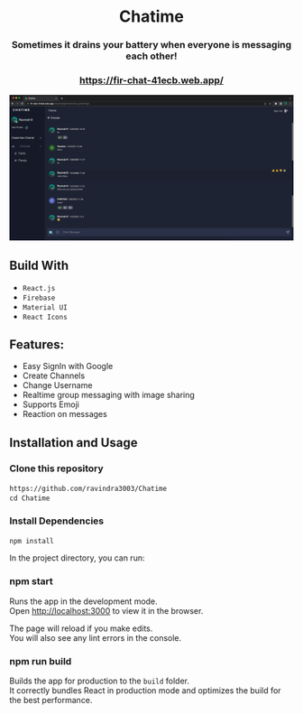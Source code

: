 <div align="center">

# Chatime

### Sometimes it drains your battery when everyone is messaging each other!

### https://fir-chat-41ecb.web.app/

<div align="center">
  <img alt="Demo" src="./Assets/update.png" />
</div>

</div>

## Build With

- `React.js`
- `Firebase`
- `Material UI`
- `React Icons`

## Features:

- Easy SignIn with Google
- Create Channels
- Change Username
- Realtime group messaging with image sharing
- Supports Emoji
- Reaction on messages

## Installation and Usage

### Clone this repository

`https://github.com/ravindra3003/Chatime` <br/>
`cd Chatime`

### Install Dependencies

`npm install`

In the project directory, you can run:

### npm start

Runs the app in the development mode.\
Open [http://localhost:3000](http://localhost:3000) to view it in the browser.

The page will reload if you make edits.\
You will also see any lint errors in the console.

### npm run build

Builds the app for production to the `build` folder.\
It correctly bundles React in production mode and optimizes the build for the best performance.
